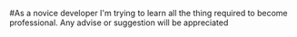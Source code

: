 #As a novice developer I'm trying to learn all the thing required to become professional. Any advise or suggestion will be appreciated
